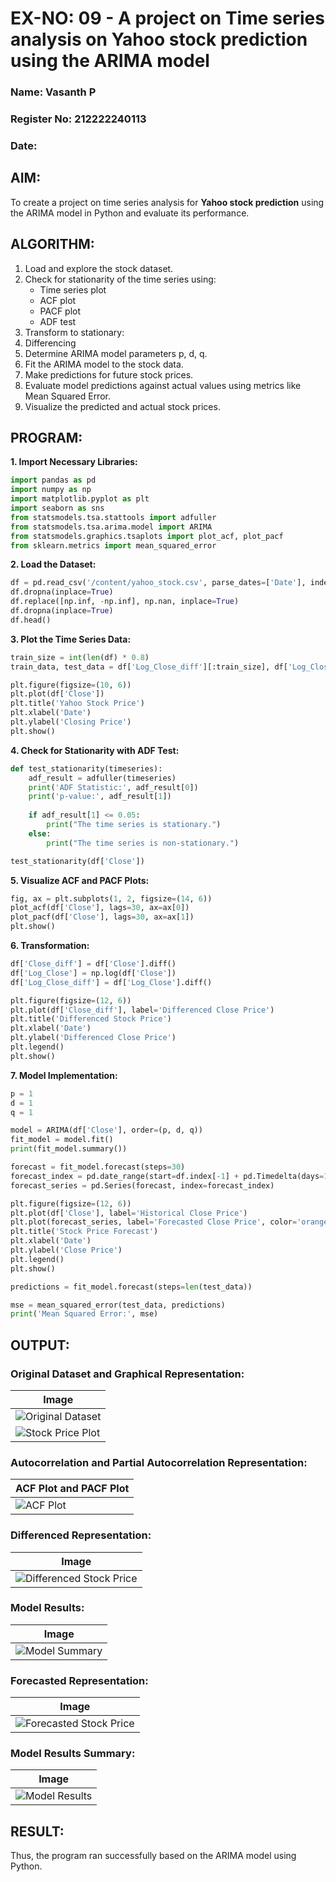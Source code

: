 # EX-NO: 09 - A project on Time series analysis on Yahoo stock prediction using the ARIMA model 

### Name: Vasanth P
### Register No: 212222240113
### Date: 

## AIM:
To create a project on time series analysis for **Yahoo stock prediction** using the ARIMA model in Python and evaluate its performance.

## ALGORITHM:
1. Load and explore the stock dataset.
2. Check for stationarity of the time series using:
   - Time series plot
   - ACF plot
   - PACF plot
   - ADF test
3. Transform to stationary:
4. Differencing
5. Determine ARIMA model parameters p, d, q.
6. Fit the ARIMA model to the stock data.
7. Make predictions for future stock prices.
8. Evaluate model predictions against actual values using metrics like Mean Squared Error.
9. Visualize the predicted and actual stock prices.
    
## PROGRAM:

**1. Import Necessary Libraries:**
```python
import pandas as pd
import numpy as np
import matplotlib.pyplot as plt
import seaborn as sns
from statsmodels.tsa.stattools import adfuller
from statsmodels.tsa.arima.model import ARIMA
from statsmodels.graphics.tsaplots import plot_acf, plot_pacf
from sklearn.metrics import mean_squared_error
```

**2. Load the Dataset:**
```python
df = pd.read_csv('/content/yahoo_stock.csv', parse_dates=['Date'], index_col='Date')
df.dropna(inplace=True)
df.replace([np.inf, -np.inf], np.nan, inplace=True)
df.dropna(inplace=True)
df.head()
```

**3. Plot the Time Series Data:**
```python
train_size = int(len(df) * 0.8)
train_data, test_data = df['Log_Close_diff'][:train_size], df['Log_Close_diff'][train_size:]

plt.figure(figsize=(10, 6))
plt.plot(df['Close'])
plt.title('Yahoo Stock Price')
plt.xlabel('Date')
plt.ylabel('Closing Price')
plt.show()
```

**4. Check for Stationarity with ADF Test:**
```python
def test_stationarity(timeseries):
    adf_result = adfuller(timeseries)
    print('ADF Statistic:', adf_result[0])
    print('p-value:', adf_result[1])
    
    if adf_result[1] <= 0.05:
        print("The time series is stationary.")
    else:
        print("The time series is non-stationary.")

test_stationarity(df['Close'])
```

**5. Visualize ACF and PACF Plots:**
```python
fig, ax = plt.subplots(1, 2, figsize=(14, 6))
plot_acf(df['Close'], lags=30, ax=ax[0])
plot_pacf(df['Close'], lags=30, ax=ax[1])
plt.show()
```

**6. Transformation:**
```python
df['Close_diff'] = df['Close'].diff()
df['Log_Close'] = np.log(df['Close'])
df['Log_Close_diff'] = df['Log_Close'].diff()

plt.figure(figsize=(12, 6))
plt.plot(df['Close_diff'], label='Differenced Close Price')
plt.title('Differenced Stock Price')
plt.xlabel('Date')
plt.ylabel('Differenced Close Price')
plt.legend()
plt.show()
```

**7. Model Implementation:**
```python
p = 1
d = 1
q = 1

model = ARIMA(df['Close'], order=(p, d, q))
fit_model = model.fit()
print(fit_model.summary())

forecast = fit_model.forecast(steps=30)
forecast_index = pd.date_range(start=df.index[-1] + pd.Timedelta(days=1), periods=30, freq='B')
forecast_series = pd.Series(forecast, index=forecast_index)

plt.figure(figsize=(12, 6))
plt.plot(df['Close'], label='Historical Close Price')
plt.plot(forecast_series, label='Forecasted Close Price', color='orange')
plt.title('Stock Price Forecast')
plt.xlabel('Date')
plt.ylabel('Close Price')
plt.legend()
plt.show()

predictions = fit_model.forecast(steps=len(test_data))

mse = mean_squared_error(test_data, predictions)
print('Mean Squared Error:', mse)
```

## OUTPUT:

### Original Dataset and Graphical Representation:
| Image |
|-------|
| ![Original Dataset](https://github.com/user-attachments/assets/e58bd28f-be3c-438e-86c5-f68ea5b974fb) |
| ![Stock Price Plot](https://github.com/user-attachments/assets/8404d105-768c-4e11-92b5-73e43ac8967b) |

### Autocorrelation and Partial Autocorrelation Representation:
| ACF Plot and PACF Plot| 
|----------|
| ![ACF Plot](https://github.com/user-attachments/assets/eb586082-9971-4468-80ff-8b92b0b9c85e) |

### Differenced Representation:
| Image |
|-------|
| ![Differenced Stock Price](https://github.com/user-attachments/assets/3aff53c6-0c1e-4c30-aca4-a40bbf87734a) |

### Model Results:
| Image |
|-------|
| ![Model Summary](https://github.com/user-attachments/assets/dfcd93a1-eab9-4834-a6f9-a1e79b97a5e5) |

### Forecasted Representation:
| Image |
|-------|
| ![Forecasted Stock Price](https://github.com/user-attachments/assets/56a612ab-c71e-45d5-bf55-2bc4c4ec6b47) |

### Model Results Summary:
| Image |
|-------|
| ![Model Results](https://github.com/user-attachments/assets/b9752e64-d73a-48bb-8997-dd01c296d8e3) |

## RESULT:
Thus, the program ran successfully based on the ARIMA model using Python.
